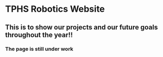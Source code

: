 # TPHS Robotics Website
## This is to show our projects and our future goals throughout the year!!
### The page is still under work

